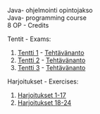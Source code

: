 Java- ohjelmointi opintojakso <br>
Java- programming course <br>
8 OP - Credits

Tentit - Exams: <br>

1. [Tentti 1](https://github.com/KaluB70/Java/tree/main/Tentit/Tentti-1/src/Tentti_1) - [Tehtävänanto](https://github.com/KaluB70/Java/blob/main/Tentit/Tentti-1/Assignment_Exam1.docx) <br>
2. [Tentti 2](https://github.com/KaluB70/Java/tree/main/Tentit/Tentti-2/src/Tentti_2) - [Tehtävänanto](https://github.com/KaluB70/Java/blob/main/Tentit/Tentti-2/Assignment_Exam2.docx)<br>
3. [Tentti 3](https://github.com/KaluB70/Java/tree/main/Tentit/Tentti-3/src/Tentti_3) - [Tehtävänanto](https://github.com/KaluB70/Java/blob/main/Tentit/Tentti-3/Assignment_Exam3.docx) <br>

Harjoitukset - Exercises: <br>

1. [Harjoitukset 1-17](https://github.com/KaluB70/Java/tree/main/Harjoitukset/Harjoitukset/src/T1_17)
2. [Harjoitukset 18-24](https://github.com/KaluB70/Java/tree/main/Harjoitukset/Harjoitukset/src/T18_24)
